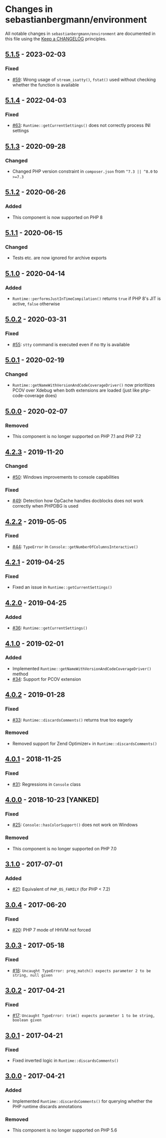 # Changes in sebastianbergmann/environment

All notable changes in `sebastianbergmann/environment` are documented in this file using
the [Keep a CHANGELOG](http://keepachangelog.com/) principles.

## [5.1.5] - 2023-02-03

### Fixed

* [#59](https://github.com/sebastianbergmann/environment/issues/59): Wrong usage of `stream_isatty()`, `fstat()` used
  without checking whether the function is available

## [5.1.4] - 2022-04-03

### Fixed

* [#63](https://github.com/sebastianbergmann/environment/pull/63): `Runtime::getCurrentSettings()` does not correctly
  process INI settings

## [5.1.3] - 2020-09-28

### Changed

* Changed PHP version constraint in `composer.json` from `^7.3 || ^8.0` to `>=7.3`

## [5.1.2] - 2020-06-26

### Added

* This component is now supported on PHP 8

## [5.1.1] - 2020-06-15

### Changed

* Tests etc. are now ignored for archive exports

## [5.1.0] - 2020-04-14

### Added

* `Runtime::performsJustInTimeCompilation()` returns `true` if PHP 8's JIT is active, `false` otherwise

## [5.0.2] - 2020-03-31

### Fixed

* [#55](https://github.com/sebastianbergmann/environment/issues/55): `stty` command is executed even if no tty is
  available

## [5.0.1] - 2020-02-19

### Changed

* `Runtime::getNameWithVersionAndCodeCoverageDriver()` now prioritizes PCOV over Xdebug when both extensions are
  loaded (just like php-code-coverage does)

## [5.0.0] - 2020-02-07

### Removed

* This component is no longer supported on PHP 7.1 and PHP 7.2

## [4.2.3] - 2019-11-20

### Changed

* [#50](https://github.com/sebastianbergmann/environment/pull/50): Windows improvements to console capabilities

### Fixed

* [#49](https://github.com/sebastianbergmann/environment/issues/49): Detection how OpCache handles docblocks does not
  work correctly when PHPDBG is used

## [4.2.2] - 2019-05-05

### Fixed

* [#44](https://github.com/sebastianbergmann/environment/pull/44): `TypeError`
  in `Console::getNumberOfColumnsInteractive()`

## [4.2.1] - 2019-04-25

### Fixed

* Fixed an issue in `Runtime::getCurrentSettings()`

## [4.2.0] - 2019-04-25

### Added

* [#36](https://github.com/sebastianbergmann/environment/pull/36): `Runtime::getCurrentSettings()`

## [4.1.0] - 2019-02-01

### Added

* Implemented `Runtime::getNameWithVersionAndCodeCoverageDriver()` method
* [#34](https://github.com/sebastianbergmann/environment/pull/34): Support for PCOV extension

## [4.0.2] - 2019-01-28

### Fixed

* [#33](https://github.com/sebastianbergmann/environment/issues/33): `Runtime::discardsComments()` returns true too
  eagerly

### Removed

* Removed support for Zend Optimizer+ in `Runtime::discardsComments()`

## [4.0.1] - 2018-11-25

### Fixed

* [#31](https://github.com/sebastianbergmann/environment/issues/31): Regressions in `Console` class

## [4.0.0] - 2018-10-23 [YANKED]

### Fixed

* [#25](https://github.com/sebastianbergmann/environment/pull/25): `Console::hasColorSupport()` does not work on Windows

### Removed

* This component is no longer supported on PHP 7.0

## [3.1.0] - 2017-07-01

### Added

* [#21](https://github.com/sebastianbergmann/environment/issues/21): Equivalent of `PHP_OS_FAMILY` (for PHP < 7.2)

## [3.0.4] - 2017-06-20

### Fixed

* [#20](https://github.com/sebastianbergmann/environment/pull/20): PHP 7 mode of HHVM not forced

## [3.0.3] - 2017-05-18

### Fixed

* [#18](https://github.com/sebastianbergmann/environment/issues/18): `Uncaught TypeError: preg_match() expects parameter 2 to be string, null given`

## [3.0.2] - 2017-04-21

### Fixed

* [#17](https://github.com/sebastianbergmann/environment/issues/17): `Uncaught TypeError: trim() expects parameter 1 to be string, boolean given`

## [3.0.1] - 2017-04-21

### Fixed

* Fixed inverted logic in `Runtime::discardsComments()`

## [3.0.0] - 2017-04-21

### Added

* Implemented `Runtime::discardsComments()` for querying whether the PHP runtime discards annotations

### Removed

* This component is no longer supported on PHP 5.6

[5.1.5]: https://github.com/sebastianbergmann/environment/compare/5.1.4...5.1.5

[5.1.4]: https://github.com/sebastianbergmann/environment/compare/5.1.3...5.1.4

[5.1.3]: https://github.com/sebastianbergmann/environment/compare/5.1.2...5.1.3

[5.1.2]: https://github.com/sebastianbergmann/environment/compare/5.1.1...5.1.2

[5.1.1]: https://github.com/sebastianbergmann/environment/compare/5.1.0...5.1.1

[5.1.0]: https://github.com/sebastianbergmann/environment/compare/5.0.2...5.1.0

[5.0.2]: https://github.com/sebastianbergmann/environment/compare/5.0.1...5.0.2

[5.0.1]: https://github.com/sebastianbergmann/environment/compare/5.0.0...5.0.1

[5.0.0]: https://github.com/sebastianbergmann/environment/compare/4.2.3...5.0.0

[4.2.3]: https://github.com/sebastianbergmann/environment/compare/4.2.2...4.2.3

[4.2.2]: https://github.com/sebastianbergmann/environment/compare/4.2.1...4.2.2

[4.2.1]: https://github.com/sebastianbergmann/environment/compare/4.2.0...4.2.1

[4.2.0]: https://github.com/sebastianbergmann/environment/compare/4.1.0...4.2.0

[4.1.0]: https://github.com/sebastianbergmann/environment/compare/4.0.2...4.1.0

[4.0.2]: https://github.com/sebastianbergmann/environment/compare/4.0.1...4.0.2

[4.0.1]: https://github.com/sebastianbergmann/environment/compare/66691f8e2dc4641909166b275a9a4f45c0e89092...4.0.1

[4.0.0]: https://github.com/sebastianbergmann/environment/compare/3.1.0...66691f8e2dc4641909166b275a9a4f45c0e89092

[3.1.0]: https://github.com/sebastianbergmann/environment/compare/3.0...3.1.0

[3.0.4]: https://github.com/sebastianbergmann/environment/compare/3.0.3...3.0.4

[3.0.3]: https://github.com/sebastianbergmann/environment/compare/3.0.2...3.0.3

[3.0.2]: https://github.com/sebastianbergmann/environment/compare/3.0.1...3.0.2

[3.0.1]: https://github.com/sebastianbergmann/environment/compare/3.0.0...3.0.1

[3.0.0]: https://github.com/sebastianbergmann/environment/compare/2.0...3.0.0

